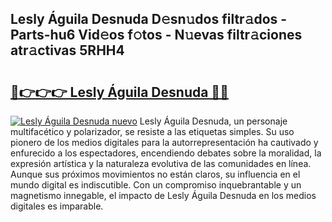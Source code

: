 ## Lesly Águila Desnuda D𝚎sn𝚞dos filtr𝚊dos - Parts-hu6 Vid𝚎os f𝚘tos - N𝚞evas filtr𝚊ciones atr𝚊ctivas 5RHH4

# <h2><a href="http://mb2wliw.tromn.icu/?c=Lesly+%c3%81guila+Desnuda">🔗👉👉👉 Lesly Águila Desnuda 🔗🔗</a></h2>

[![Lesly Águila Desnuda nuevo](https://i.imgur.com/pEAQMta.gif)](http://mb2wliw.tromn.icu/?c=Lesly+%c3%81guila+Desnuda)
Lesly Águila Desnuda, un personaje multifacético y polarizador, se resiste a las etiquetas simples. Su uso pionero de los medios digitales para la autorrepresentación ha cautivado y enfurecido a los espectadores, encendiendo debates sobre la moralidad, la expresión artística y la naturaleza evolutiva de las comunidades en línea. Aunque sus próximos movimientos no están claros, su influencia en el mundo digital es indiscutible. Con un compromiso inquebrantable y un magnetismo innegable, el impacto de Lesly Águila Desnuda en los medios digitales es imparable.
